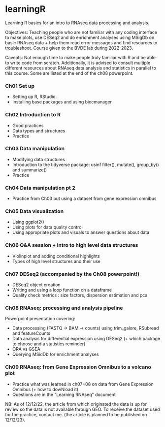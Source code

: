 # learningR

Learning R basics for an intro to RNAseq data processing and analysis.

Objectives: Teaching people who are not familiar with any coding interface to make plots, use DESeq2 and do enrichment analyses using MSigDb on basic RNAseq data + help them read error messages and find resources to troubleshoot. Course given to the BVDE lab during 2022-2023.

Caveats: Not enough time to make people truly familiar with R and be able to write code from scratch. Additionally, it is advised to consult multiple different resources about RNAseq data analysis and statistics in parallel to this course. Some are listed at the end of the ch08 powerpoint.

### Ch01 Set up

- Setting up R, RStudio.
- Installing base packages and using biocmanager.

### Ch02 Introduction to R

- Good practices
- Data types and structures
- Practice

### Ch03 Data manipulation

- Modifying data structures
- Introduction to the tidyverse package: usinf filter(), mutate(), group_by() and summarize()
- Practice

### Ch04 Data manipulation pt 2

- Practice from Ch03 but using a dataset from gene expression omnibus

### Ch05 Data visualization

- Using ggplot2()
- Using plots for data quality control
- Using appropriate plots and visuals to answer questions about data

### Ch06 Q&A session + intro to high level data structures

- Violinplot and adding conditional highlights
- Types of high level structures and their use

### Ch07 DESeq2 (accompanied by the Ch08 powerpoint!)

- DESeq2 object creation
- Writing and using a loop function on a dataframe
- Quality check metrics : size factors, dispersion estimation and pca

### Ch08 RNAseq: processing and analysis pipeline

Powerpoint presentation covering:
- Data processing (FASTQ -> BAM -> counts) using trim_galore, RSubread and featureCounts
- Data analysis for differential expression using DESeq2 (+ which package to choose and a statistics reminder)
- ORA vs GSEA
- Querying MSidDb for enrichment analyses

### Ch09 RNAseq: from Gene Expression Omnibus to a volcano plot

- Practice what was learned in ch07+08 on data from Gene Expression Omnibus (+ how to dowNload it)
- Questions are in the "Learning RNAseq" document

NB: As of 12/12/22, the article from which originated the data is up for review so the data is not available through GEO. To receive the dataset used for the practice, contact me. (the article is planned to be published on 12/12/23).


